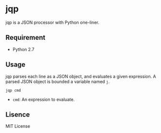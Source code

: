 # jqp

jqp is a JSON processor with Python one-liner.


## Requirement

- Python 2.7

## Usage

jqp parses each line as a JSON object, and evaluates a given expression.
A parsed JSON object is bounded a variable named `j`.


```
jqp cmd
```

- `cmd`: An expression to evaluate.


## Lisence

MIT License
